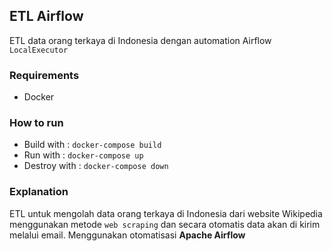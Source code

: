 ## ETL Airflow
ETL data orang terkaya di Indonesia dengan automation Airflow `LocalExecutor`

### Requirements
- Docker

### How to run
- Build with : `docker-compose build`
- Run with : `docker-compose up`
- Destroy with : `docker-compose down`

### Explanation
ETL untuk mengolah data orang terkaya di Indonesia dari website Wikipedia menggunakan metode `web scraping` dan secara otomatis data akan di kirim melalui email. Menggunakan otomatisasi **Apache Airflow** 
